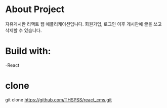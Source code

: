 # About Project

자유게시판 리액트 웹 애플리케이션입니다.
회원가입, 로그인 이후 게시판에 글을 쓰고 삭제할 수 있습니다.

# Build with:
   -React 

# clone
git clone https://github.com/THSPSS/react_cms.git
